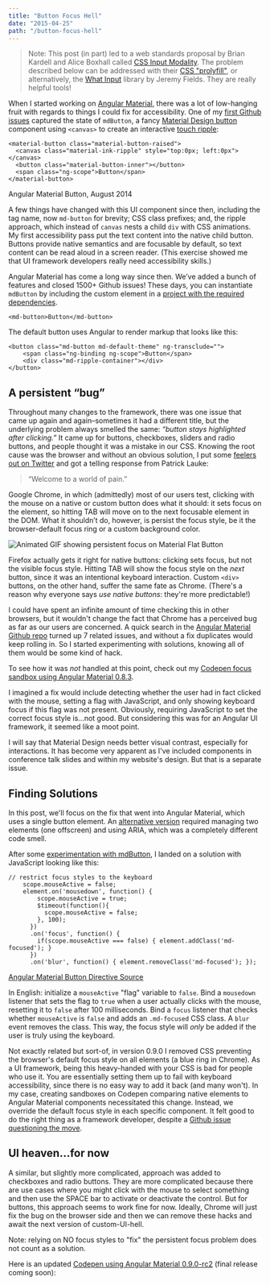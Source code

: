```yaml
---
title: "Button Focus Hell"
date: "2015-04-25"
path: "/button-focus-hell"
---
```


> Note: This post (in part) led to a web standards proposal by Brian Kardell and Alice Boxhall called [CSS Input Modality](https://github.com/alice/modality/blob/master/docs/modality-mq.md). The problem described below can be addressed with their [CSS "prolyfill"](https://github.com/alice/modality/blob/master/src/keyboard-modality.js), or alternatively, the [What Input](https://github.com/ten1seven/what-input) library by Jeremy Fields. They are really helpful tools!

When I started working on [Angular Material](https://material.angularjs.org/ "Link opens in a new window"), there was a lot of low-hanging fruit with regards to things I could fix for accessibility. One of my [first Github issues](https://github.com/angular/material/issues/197 "Material buttons should be accessible, opens in a new window") captured the state of `mdButton`, a fancy [Material Design button](http://www.google.com/design/spec/components/buttons.html "opens in a new window") component using `<canvas>` to create an interactive [touch ripple](http://www.google.com/design/spec/animation/responsive-interaction.html#responsive-interaction-user-input "Material Design specification, opens in a new window"):

```
<material-button class="material-button-raised">
  <canvas class="material-ink-ripple" style="top:0px; left:0px"></canvas>
  <button class="material-button-inner"></button>
  <span class="ng-scope">Button</span>
</material-button>
```

Angular Material Button, August 2014

A few things have changed with this UI component since then, including the tag name, now `md-button` for brevity; CSS class prefixes; and, the ripple approach, which instead of `canvas` nests a child `div` with CSS animations. My first accessibility pass put the text content into the native child button. Buttons provide native semantics and are focusable by default, so text content can be read aloud in a screen reader. (This exercise showed me that UI framework developers really need accessibility skills.)

Angular Material has come a long way since then. We’ve added a bunch of features and closed 1500+ Github issues! These days, you can instantiate `mdButton` by including the custom element in a [project with the required dependencies](https://github.com/angular/material/#installing "Github Read-me opens in a new window").

```
<md-button>Button</md-button>
```

The default button uses Angular to render markup that looks like this:

```
<button class="md-button md-default-theme" ng-transclude="">
    <span class="ng-binding ng-scope">Button</span>
    <div class="md-ripple-container"></div>
</button>
```

## A persistent “bug”

Throughout many changes to the framework, there was one issue that came up again and again–sometimes it had a different title, but the underlying problem always smelled the same: _“button stays highlighted after clicking.”_ It came up for buttons, checkboxes, sliders and radio buttons, and people thought it was a mistake in our CSS. Knowing the root cause was the browser and without an obvious solution, I put some [feelers out on Twitter](https://twitter.com/marcysutton/status/530490701239558144 "Link opens in a new window") and got a telling response from Patrick Lauke:

> “Welcome to a world of pain.”

Google Chrome, in which (admittedly) most of our users test, clicking with the mouse on a native or custom button does what it should: it sets focus on the element, so hitting TAB will move on to the next focusable element in the DOM. What it shouldn’t do, however, is persist the focus style, be it the browser-default focus ring or a custom background color.

![Animated GIF showing persistent focus on Material Flat Button](https://cloud.githubusercontent.com/assets/1788596/4944296/49b32bbc-65fc-11e4-91d7-873f0f6a3c95.gif)

Firefox actually gets it right for native buttons: clicking sets focus, but not the visible focus style. Hitting TAB will show the focus style on the _next_ button, since it was an intentional keyboard interaction. Custom `<div>` buttons, on the other hand, suffer the same fate as Chrome. (There's a reason why everyone says _use native buttons_: they're more predictable!)

I could have spent an infinite amount of time checking this in other browsers, but it wouldn't change the fact that Chrome has a perceived bug as far as our users are concerned. A quick search in the [Angular Material Github repo](https://github.com/angular/material "Link opens in a new window") turned up 7 related issues, and without a fix duplicates would keep rolling in. So I started experimenting with solutions, knowing all of them would be some kind of hack.

To see how it was _not_ handled at this point, check out my [Codepen focus sandbox using Angular Material 0.8.3](http://codepen.io/marcysutton/pen/Wvbrvj "Link opens in a new window").

I imagined a fix would include detecting whether the user had in fact clicked with the mouse, setting a flag with JavaScript, and only showing keyboard focus if this flag was not present. Obviously, requiring JavaScript to set the correct focus style is…not good. But considering this was for an Angular UI framework, it seemed like a moot point.

I will say that Material Design needs better visual contrast, especially for interactions. It has become very apparent as I've included components in conference talk slides and within my website's design. But that is a separate issue.

## Finding Solutions

In this post, we'll focus on the fix that went into Angular Material, which uses a single button element. An [alternative version](http://codepen.io/marcysutton/pen/OPveqd "Link opens in a new window") required managing two elements (one offscreen) and using ARIA, which was a completely different code smell.

After some [experimentation with mdButton](https://github.com/angular/material/pull/1594 "Link opens in a new window"), I landed on a solution with JavaScript looking like this:

```
// restrict focus styles to the keyboard
    scope.mouseActive = false;
    element.on('mousedown', function() {
        scope.mouseActive = true;
        $timeout(function(){
          scope.mouseActive = false;
        }, 100);
      })
      .on('focus', function() {
        if(scope.mouseActive === false) { element.addClass('md-focused'); }
      })
      .on('blur', function() { element.removeClass('md-focused'); });
```

[Angular Material Button Directive Source](https://github.com/angular/material/tree/master/src/components/button "Link opens in a new window")

In English: initialize a `mouseActive` "flag" variable to `false`. Bind a `mousedown` listener that sets the flag to `true` when a user actually clicks with the mouse, resetting it to `false` after 100 milliseconds. Bind a `focus` listener that checks whether `mouseActive` is `false` and adds an `.md-focused` CSS class. A `blur` event removes the class. This way, the focus style will _only_ be added if the user is truly using the keyboard.

Not exactly related but sort-of, in version 0.9.0 I removed CSS preventing the browser's default focus style on all elements (a blue ring in Chrome). As a UI framework, being this heavy-handed with your CSS is bad for people who use it. You are essentially setting them up to fail with keyboard accessibility, since there is no easy way to add it back (and many won't). In my case, creating sandboxes on Codepen comparing native elements to Angular Material components necessitated this change. Instead, we override the default focus style in each specific component. It felt good to do the right thing as a framework developer, despite a [Github issue questioning the move](https://github.com/angular/material/issues/2404 "Link opens in a new window").

## UI heaven…for now

A similar, but slightly more complicated, approach was added to checkboxes and radio buttons. They are more complicated because there are use cases where you might click with the mouse to select something and then use the SPACE bar to activate or deactivate the control. But for buttons, this approach seems to work fine for now. Ideally, Chrome will just fix the bug on the browser side and then we can remove these hacks and await the next version of custom-UI-hell.

Note: relying on NO focus styles to "fix" the persistent focus problem does not count as a solution.

Here is an updated [Codepen using Angular Material 0.9.0-rc2](http://codepen.io/marcysutton/pen/WvbrYJ "Link opens in a new window") (final release coming soon):

<script async src="//assets.codepen.io/assets/embed/ei.js"></script>
